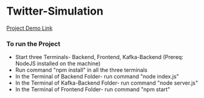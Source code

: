 # Twitter-Simulation
[Project Demo Link](https://www.dropbox.com/s/pf7v6n6xjahmz9o/Twitter%20Simulation.mp4?dl=0)

### To run the Project
*  Start three Terminals- Backend, Frontend, Kafka-Backend (Prereq: NodeJS installed on the machine)
*  Run command "npm install" in all the three terminals
*  In the Terminal of Backend Folder- run command "node index.js"
*  In the Terminal of Kafka-Backend Folder- run command "node server.js"
*  In the Terminal of Frontend Folder- run command "npm start"

